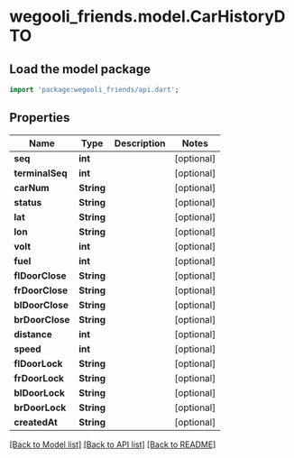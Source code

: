 # wegooli_friends.model.CarHistoryDTO

## Load the model package

```dart
import 'package:wegooli_friends/api.dart';
```

## Properties

| Name            | Type       | Description | Notes      |
| --------------- | ---------- | ----------- | ---------- |
| **seq**         | **int**    |             | [optional] |
| **terminalSeq** | **int**    |             | [optional] |
| **carNum**      | **String** |             | [optional] |
| **status**      | **String** |             | [optional] |
| **lat**         | **String** |             | [optional] |
| **lon**         | **String** |             | [optional] |
| **volt**        | **int**    |             | [optional] |
| **fuel**        | **int**    |             | [optional] |
| **flDoorClose** | **String** |             | [optional] |
| **frDoorClose** | **String** |             | [optional] |
| **blDoorClose** | **String** |             | [optional] |
| **brDoorClose** | **String** |             | [optional] |
| **distance**    | **int**    |             | [optional] |
| **speed**       | **int**    |             | [optional] |
| **flDoorLock**  | **String** |             | [optional] |
| **frDoorLock**  | **String** |             | [optional] |
| **blDoorLock**  | **String** |             | [optional] |
| **brDoorLock**  | **String** |             | [optional] |
| **createdAt**   | **String** |             | [optional] |

[[Back to Model list]](../../README.md#documentation-for-models)
[[Back to API list]](../../README.md#documentation-for-api-endpoints)
[[Back to README]](../../README.md)
